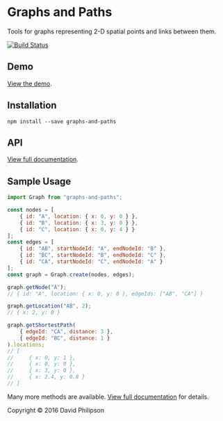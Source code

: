 # Graphs and Paths

Tools for graphs representing 2-D spatial points and links between them.

[![Build Status](https://travis-ci.org/dphilipson/graphs-and-paths.svg?branch=develop)](https://travis-ci.org/dphilipson/graphs-and-paths)

## Demo

[View the demo](https://dphilipson.github.io/graphs-and-paths-demo).

## Installation

```
npm install --save graphs-and-paths
```

## API

[View full documentation](https://dphilipson.github.io/graphs-and-paths).

## Sample Usage
``` javascript
import Graph from "graphs-and-paths";

const nodes = [
    { id: "A", location: { x: 0, y: 0 } },
    { id: "B", location: { x: 3, y: 0 } },
    { id: "C", location: { x: 0, y: 4 } }
];
const edges = [
    { id: "AB", startNodeId: "A", endNodeId: "B" },
    { id: "BC", startNodeId: "B", endNodeId: "C" },
    { id: "CA", startNodeId: "C", endNodeId: "A" }
];
const graph = Graph.create(nodes, edges);

graph.getNode("A");
// { id: "A", location: { x: 0, y: 0 }, edgeIds: ["AB", "CA"] }

graph.getLocation("AB", 2);
// { x: 2, y: 0 }

graph.getShortestPath(
    { edgeId: "CA", distance: 3 },
    { edgeId: "BC", distance: 1 }
).locations;
// [
//     { x: 0, y: 1 },
//     { x: 0, y: 0 },
//     { x: 3, y: 0 },
//     { x: 2.4, y: 0.8 }
// ]
```
Many more methods are available.
[View full documentation](https://dphilipson.github.io/graphs-and-paths) for details.

Copyright © 2016 David Philipson
